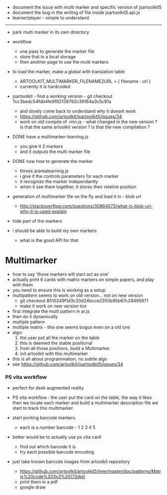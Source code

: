 - document the issue with multi marker and specific version of jsartoolkit5
- document the bug in the writing of file inside jsartoolkit5.api.js
- learner/player - simple to understand

---
- park multi marker in its own directory
- workflow
  - one pass to generate the marker file
  - store that in a local storage
  - then another page to use the multi markers
- to load the marker, make a global with translation table
  - ARTOOLKIT_MULTIMARKER_FILENAME2URL = {
          filename : url
  }
  - currently it is hardcoded
- jsartoolkit - find a working version - git checkout 7cc3bedc54fdb4fe9f92138792c36164a3c5c81a
  - and slowly come back to understand why it doesnt work
  - https://github.com/artoolkit/jsartoolkit5/issues/34
  - work on old compile of .min.js - what changed in the new version ? is that the same artoolkit version ? is that the new compilation ?

- DONE have a multimarker-learning.js
  - you give it 2 markers
  - and it outputs the multi marker file
- DONE now how to generate the marker
  - threex.ararealearning.js
  - i give it the controls parameters for each marker
  - it recognize the marker independantly
  - when it see them together, it stores their relative position
- generation of multimarker file on the fly and load it in - blob url
  - http://stackoverflow.com/questions/30864573/what-is-blob-url-why-it-is-used-explain


- hide part of the markers
- i should be able to build my own markers
  - what is the good API for that

# Multimarker
- how to say 'those markers will start act as one'
- actually print 6 cards with matrix markers on simple papers, and play with them
- you need to ensure this is working as a setup
- multipattern seems to work on old version... not on new version
  - git checkout 8510249f1d3c20d24bcce2350b95b67c28495971
  - make it work on new version too
- first integrate the multi pattern in ar.js
- then do it dynamically
- multiple pattern
- multiple matrix - this one seems bogus even on a old one
- algo: 
  1. the user put all the marker on the table
  2. this is deemed the stable positional
  3. from all those positions, build a Multimarker
  4. init artoolkit with this multimarker
- this is all about programmation, no subtle algo
- see https://github.com/artoolkit/jsartoolkit5/issues/34

### PS vita workflow
- perfect for desk augmented reality
- PS vita workflow : the user put the card on the table, the way it likes
  then we locate each marker and build a multimarker description file
  we start to track this multimarker.

- start printing barcode markers.
  - each is a number barcode - 1 2 3 4 5
- better would be to actually use ps vita card
  - find out which barcode it is
  - try each possible barcode encoding
- just take known barcode images from artoolkit repository
  - https://github.com/artoolkit/artoolkit5/tree/master/doc/patterns/Matrix%20code%203x3%20(72dpi)
  - print them in a pdf
  - google draw

